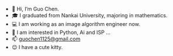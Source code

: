 - 👋 Hi, I’m Guo Chen.
- 🎓 I graduated from Nankai University, majoring in mathematics.
- 💻 I am working as an image algorithm engineer now.
- 👀 I am interested in Python, Ai and ISP ...
- 📫 guochen1125@gmail.com
- 😉 I have a cute kitty.

<!---
guochen1125/guochen1125 is a ✨ special ✨ repository because its `README.md` (this file) appears on your GitHub profile.
You can click the Preview link to take a look at your changes.
--->
